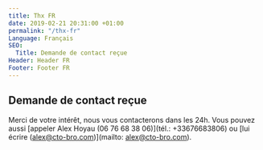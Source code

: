 ```yaml
---
title: Thx FR
date: 2019-02-21 20:31:00 +01:00
permalink: "/thx-fr"
Language: Français
SEO:
  Title: Demande de contact reçue
Header: Header FR
Footer: Footer FR
---
```


## Demande de contact reçue

Merci de votre intérêt, nous vous contacterons dans les 24h. Vous pouvez aussi [appeler Alex Hoyau (06 76 68 38 06)](tél.: +33676683806) ou [lui écrire (alex@cto-bro.com)](mailto: alex@cto-bro.com).
